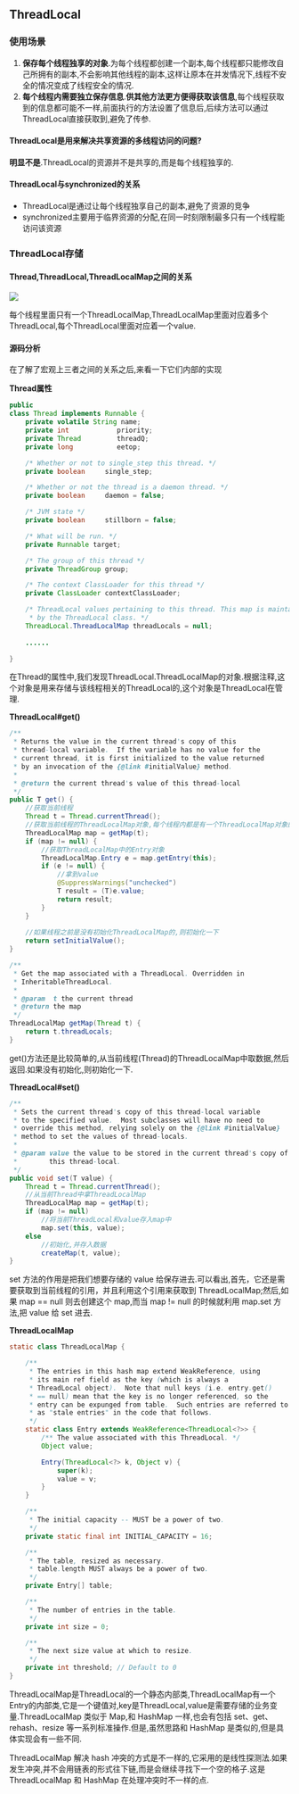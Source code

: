 ThreadLocal
---

### 使用场景

1. **保存每个线程独享的对象**.为每个线程都创建一个副本,每个线程都只能修改自己所拥有的副本,不会影响其他线程的副本,这样让原本在并发情况下,线程不安全的情况变成了线程安全的情况.
2. **每个线程内需要独立保存信息**.**供其他方法更方便得获取该信息**,每个线程获取到的信息都可能不一样,前面执行的方法设置了信息后,后续方法可以通过ThreadLocal直接获取到,避免了传参.

#### ThreadLocal是用来解决共享资源的多线程访问的问题?

**明显不是**.ThreadLocal的资源并不是共享的,而是每个线程独享的.

#### ThreadLocal与synchronized的关系

- ThreadLocal是通过让每个线程独享自己的副本,避免了资源的竞争
- synchronized主要用于临界资源的分配,在同一时刻限制最多只有一个线程能访问该资源

### ThreadLocal存储

#### Thread,ThreadLocal,ThreadLocalMap之间的关系

![](https://raw.githubusercontent.com/xfhy/Android-Notes/master/Images/Thread%2CThreadLocal%2CThreadLocalMap%E4%B9%8B%E9%97%B4%E7%9A%84%E5%85%B3%E7%B3%BB.png)

每个线程里面只有一个ThreadLocalMap,ThreadLocalMap里面对应着多个ThreadLocal,每个ThreadLocal里面对应着一个value.

#### 源码分析

在了解了宏观上三者之间的关系之后,来看一下它们内部的实现

**Thread属性**
```java
public
class Thread implements Runnable {
    private volatile String name;
    private int            priority;
    private Thread         threadQ;
    private long           eetop;

    /* Whether or not to single_step this thread. */
    private boolean     single_step;

    /* Whether or not the thread is a daemon thread. */
    private boolean     daemon = false;

    /* JVM state */
    private boolean     stillborn = false;

    /* What will be run. */
    private Runnable target;

    /* The group of this thread */
    private ThreadGroup group;

    /* The context ClassLoader for this thread */
    private ClassLoader contextClassLoader;

    /* ThreadLocal values pertaining to this thread. This map is maintained
     * by the ThreadLocal class. */
    ThreadLocal.ThreadLocalMap threadLocals = null;
    
    ......

}
```

在Thread的属性中,我们发现ThreadLocal.ThreadLocalMap的对象.根据注释,这个对象是用来存储与该线程相关的ThreadLocal的,这个对象是ThreadLocal在管理.

**ThreadLocal#get()**

```java
/**
 * Returns the value in the current thread's copy of this
 * thread-local variable.  If the variable has no value for the
 * current thread, it is first initialized to the value returned
 * by an invocation of the {@link #initialValue} method.
 *
 * @return the current thread's value of this thread-local
 */
public T get() {
    //获取当前线程
    Thread t = Thread.currentThread();
    //获取当前线程的ThreadLocalMap对象,每个线程内都是有一个ThreadLocalMap对象的
    ThreadLocalMap map = getMap(t);
    if (map != null) {
        //获取ThreadLocalMap中的Entry对象
        ThreadLocalMap.Entry e = map.getEntry(this);
        if (e != null) {
            //拿到value
            @SuppressWarnings("unchecked")
            T result = (T)e.value;
            return result;
        }
    }
    
    //如果线程之前是没有初始化ThreadLocalMap的,则初始化一下
    return setInitialValue();
}

/**
 * Get the map associated with a ThreadLocal. Overridden in
 * InheritableThreadLocal.
 *
 * @param  t the current thread
 * @return the map
 */
ThreadLocalMap getMap(Thread t) {
    return t.threadLocals;
}

```

get()方法还是比较简单的,从当前线程(Thread)的ThreadLocalMap中取数据,然后返回.如果没有初始化,则初始化一下.

**ThreadLocal#set()**

```java
/**
 * Sets the current thread's copy of this thread-local variable
 * to the specified value.  Most subclasses will have no need to
 * override this method, relying solely on the {@link #initialValue}
 * method to set the values of thread-locals.
 *
 * @param value the value to be stored in the current thread's copy of
 *        this thread-local.
 */
public void set(T value) {
    Thread t = Thread.currentThread();
    //从当前Thread中拿ThreadLocalMap
    ThreadLocalMap map = getMap(t);
    if (map != null)
        //将当前ThreadLocal和value存入map中
        map.set(this, value);
    else
        //初始化,并存入数据
        createMap(t, value);
}
```

set 方法的作用是把我们想要存储的 value 给保存进去.可以看出,首先，它还是需要获取到当前线程的引用，并且利用这个引用来获取到 ThreadLocalMap;然后,如果 map == null 则去创建这个 map,而当 map != null 的时候就利用 map.set 方法,把 value 给 set 进去.

**ThreadLocalMap**

```java
static class ThreadLocalMap {

    /**
     * The entries in this hash map extend WeakReference, using
     * its main ref field as the key (which is always a
     * ThreadLocal object).  Note that null keys (i.e. entry.get()
     * == null) mean that the key is no longer referenced, so the
     * entry can be expunged from table.  Such entries are referred to
     * as "stale entries" in the code that follows.
     */
    static class Entry extends WeakReference<ThreadLocal<?>> {
        /** The value associated with this ThreadLocal. */
        Object value;

        Entry(ThreadLocal<?> k, Object v) {
            super(k);
            value = v;
        }
    }

    /**
     * The initial capacity -- MUST be a power of two.
     */
    private static final int INITIAL_CAPACITY = 16;

    /**
     * The table, resized as necessary.
     * table.length MUST always be a power of two.
     */
    private Entry[] table;

    /**
     * The number of entries in the table.
     */
    private int size = 0;

    /**
     * The next size value at which to resize.
     */
    private int threshold; // Default to 0
}
```

ThreadLocalMap是ThreadLocal的一个静态内部类,ThreadLocalMap有一个Entry的内部类,它是一个键值对,key是ThreadLocal,value是需要存储的业务变量.ThreadLocalMap 类似于 Map,和 HashMap 一样,也会有包括 set、get、rehash、resize 等一系列标准操作.但是,虽然思路和 HashMap 是类似的,但是具体实现会有一些不同.

ThreadLocalMap 解决 hash 冲突的方式是不一样的,它采用的是线性探测法.如果发生冲突,并不会用链表的形式往下链,而是会继续寻找下一个空的格子.这是 ThreadLocalMap 和 HashMap 在处理冲突时不一样的点.